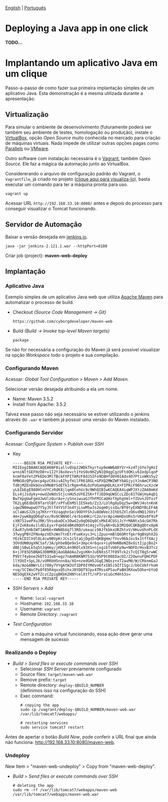 [English](#deploying-a-java-app-in-one-click) | [Português](#implantando-um-aplicativo-java-em-um-clique)

# Deploying a Java app in one click

**TODO...**

# Implantando um aplicativo Java em um clique

Passo-a-passo de como fazer sua primeira implantação simples de um aplicativo Java. Esta demonstração é a mesma utilizada durante a apresentação.

## Virtualização

Para simular o ambiente de desenvolvimento (futuramente poderá ser também seu ambiente de testes, homologação ou produção), instale o [VirtualBox](https://www.virtualbox.org/wiki/Downloads), opção *Open Source* muito conhecida no mercado para criação de máquinas virtuais. Nada impede de utilizar outras opções pagas como [Parallels](https://www.parallels.com/br) ou [VMware](https://www.vmware.com).

Outro software com instalação necessária é o [Vagrant](https://www.vagrantup.com), também *Open Source*. Ele faz a mágica da automação junto ao VirtualBox.

Considererando o arquivo de configuração padrão do Vagrant, o `Vagrantfile`, já criado no projeto ([clique aqui para visualiza-lo](./Vagrantfile)), basta executar um comando para ter a máquina pronta para uso.

```
vagrant up
```

Acessar URL `http://192.168.33.10:8080/` antes e depois do processo para conseguir visualizar o Tomcat funcionando.

## Servidor de Automação

Baixar a versão desejada em [jenkins.io](https://jenkins.io/).

```
java -jar jenkins-2.121.1.war --httpPort=8180
```

Criar job (project): **maven-web-deploy**

## Implantação

### Aplicativo Java

Exemplo simples de um aplicativo Java web que utiliza [Apache Maven](https://maven.apache.org) para automatizar o processo de build.

* Checkout *(Source Code Management -> Git)*
  ```
  https://github.com/cyborgdeveloper/maven-web
  ```
* Build *(Build -> Invoke top-level Maven targets)*
  ```
  package
  ```

Se não for necessária a configuração do Maven já será possível visualizar na opção *Workspace* todo o projeto e sua compilação.

### Configurando Maven

Acessar: *Global Tool Configuration > Maven > Add Maven.*

Selecionar versão desejada atribuindo a ela um nome.
* Name: Maven 3.5.2
* Install from Apache: 3.5.2

Talvez esse passo não seja necessário se estiver utilizando o jenkins através do `.war` e também já possuir uma versão do Maven instalado.

### Configurando Servidor

Acessar: *Configure System > Publish over SSH*

* Key
  ```
  -----BEGIN RSA PRIVATE KEY-----
  MIIEogIBAAKCAQEA6NF8iallvQVp22WDkTkyrtvp9eWW6A8YVr+kz4TjGYe7gHzI
  w+niNltGEFHzD8+v1I2YJ6oXevct1YeS0o9HZyN1Q9qgCgzUFtdOKLv6IedplqoP
  kcmF0aYet2PkEDo3MlTBckFXPITAMzF8dJSIFo9D8HfdOV0IAdx4O7PtixWKn5y2
  hMNG0zQPyUecp4pzC6kivAIhyfHilFR61RGL+GPXQ2MWZWFYbAGjyiYJnAmCP3NO
  Td0jMZEnDkbUvxhMmBYSdETk1rRgm+R4LOzFUGaHqHDLKLX+FIPKcF96hrucXzcW
  yLbIbEgE98OHlnVYCzRdK8jlqm8tehUc9c9WhQIBIwKCAQEA4iqWPJXtzZA68mKd
  ELs4jJsdyky+ewdZeNds5tjcnHU5zUYE25K+ffJED9qUWICcLZDc81TGWjHyAqD1
  Bw7XpgUwFgeUJwUlzQurAv+/ySnxiwuaGJfhFM1CaQHzfXphgVml+fZUvnJUTvzf
  TK2Lg6EdbUE9TarUlBf/xPfuEhMSlIE5keb/Zz3/LUlRg8yDqz5w+QWVJ4utnKnK
  iqwZN0mwpwU7YSyJhlT4YV1F3n4YjLswM5wJs2oqm0jssQu/BT0tyEXNDYBLEF4A
  sClaWuSJ2kjq7KhrrYXzagqhnSei9ODYFShJu8UWVec3Ihb5ZXlzO6vdNQ1J9Xsf
  4m+2ywKBgQD6qFxx/Rv9CNN96l/4rb14HKirC2o/orApiHmHDsURs5rUKDx0f9iP
  cXN7S1uePXuJRK/5hsubaOCx3Owd2u9gD6Oq0CsMkE4CUSiJcYrMANtx54cGH7Rk
  EjFZxK8xAv1ldELEyxrFqkbE4BKd8QOt414qjvTGyAK+OLD3M2QdCQKBgQDtx8pN
  CAxR7yhHbIWT1AH66+XWN8bXq7l3RO/ukeaci98JfkbkxURZhtxV/HHuvUhnPLdX
  3TwygPBYZFNo4pzVEhzWoTtnEtrFueKxyc3+LjZpuo+mBlQ6ORtfgkr9gBVphXZG
  YEzkCD3lVdl8L4cw9BVpKrJCs1c5taGjDgdInQKBgHm/fVvv96bJxc9x1tffXAcj
  3OVdUN0UgXNCSaf/3A/phbeBQe9xS+3mpc4r6qvx+iy69mNBeNZ0xOitIjpjBo2+
  dBEjSBwLk5q5tJqHmy/jKMJL4n9ROlx93XS+njxgibTvU6Fp9w+NOFD/HvxB3Tcz
  6+jJF85D5BNAG3DBMKBjAoGBAOAxZvgsKN+JuENXsST7F89Tck2iTcQIT8g5rwWC
  P9Vt74yboe2kDT531w8+egz7nAmRBKNM751U/95P9t88EDacDI/Z2OwnuFQHCPDF
  llYOUI+SpLJ6/vURRbHSnnn8a/XG+nzedGH5JGqEJNQsz+xT2axM0/W/CRknmGaJ
  kda/AoGANWrLCz708y7VYgAtW2Uf1DPOIYMdvo6fxIB5i9ZfISgcJ/bbCUkFrhoH
  +vq/5CIWxCPp0f85R4qxxQ5ihxJ0YDQT9Jpx4TMss4PSavPaBH3RXow5Ohe+bYoQ
  NE5OgEXk2wVfZczCZpigBKbKZHNYcelXtTt/nP3rsCuGcM4h53s=
  -----END RSA PRIVATE KEY-----
  ```

* *SSH Servers > Add*
  * Name: `local-vagrant`
  * Hostname: `192.168.33.10`
  * Username: `vagrant`
  * Remote Directory: `/vagrant`

* *Test Configuration*
  * Com a máquina virtual funcionando, essa ação deve gerar uma mensagem de sucesso

### Realizando o Deploy

* *Build > Send files or execute commands over SSH*
  * Selecionar *SSH Server* previamente configurado
  * Source files: `target/maven-web.war`
  * Remove prefix: `target`
  * Remote directory: `deploy-$BUILD_NUMBER`  
    (definimos isso na configuração do SSH)
  * Exec command:
    ```
    # copying the app
    sudo cp /vagrant/deploy-$BUILD_NUMBER/maven-web.war /var/lib/tomcat7/webapps/

    # restarting services
    sudo service tomcat7 restart
    ```

Antes de apertar o botão *Build Now*, pode conferir a URL final que ainda não funciona: http://192.168.33.10:8080/maven-web.

### Undeploy

New Item > "maven-web-undeploy" > Copy from "maven-web-deploy".

* *Build > Send files or execute commands over SSH*
  ```
  # deleting the app
  sudo rm -rf /var/lib/tomcat7/webapps/maven-web /var/lib/tomcat7/webapps/maven-web.war
  ```